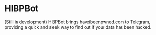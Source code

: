 # HIBPBot
(Still in development) HIBPBot brings haveibeenpwned.com to Telegram, providing a quick and sleek way to find out if your data has been hacked.
